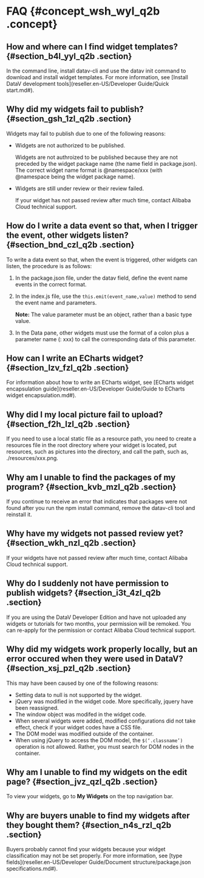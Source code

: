 # FAQ {#concept_wsh_wyl_q2b .concept}

## How and where can I find widget templates? {#section_b4l_yyl_q2b .section}

In the command line, install datav-cli and use the datav init command to download and install widget templates. For more information, see [Install DataV development tools](reseller.en-US/Developer Guide/Quick start.md#).

## Why did my widgets fail to publish? {#section_gsh_1zl_q2b .section}

Widgets may fail to publish due to one of the following reasons:

-   Widgets are not authorized to be published.

    Widgets are not authroized to be published because they are not preceded by the widget package name \(the name field in package.json\). The correct widget name format is @namespace/xxx \(with @namespace being the widget package name\).

-   Widgets are still under review or their review failed.

    If your widget has not passed review after much time, contact Alibaba Cloud technical support.


## How do I write a data event so that, when I trigger the event, other widgets listen? {#section_bnd_czl_q2b .section}

To write a data event so that, when the event is triggered, other widgets can listen, the procedure is as follows:

1.  In the package.json file, under the datav field, define the event name events in the correct format.
2.  In the index.js file, use the `this.emit(event_name,value)` method to send the event name and parameters.

    **Note:** The value parameter must be an object, rather than a basic type value.

3.  In the Data pane, other widgets must use the format of a colon plus a parameter name \(: xxx\) to call the corresponding data of this parameter.

## How can I write an ECharts widget? {#section_lzv_fzl_q2b .section}

For information about how to write an ECharts widget, see [ECharts widget encapsulation guide](reseller.en-US/Developer Guide/Guide to ECharts widget encapsulation.md#).

## Why did I my local picture fail to upload? {#section_f2h_lzl_q2b .section}

If you need to use a local static file as a resource path, you need to create a resources file in the root directory where your widget is located, put resources, such as pictures into the directory, and call the path, such as, ./resources/xxx.png.

## Why am I unable to find the packages of my program? {#section_kvb_mzl_q2b .section}

If you continue to receive an error that indicates that packages were not found after you run the npm install command, remove the datav-cli tool and reinstall it.

## Why have my widgets not passed review yet? {#section_wkh_nzl_q2b .section}

If your widgets have not passed review after much time, contact Alibaba Cloud technical support.

## Why do I suddenly not have permission to publish widgets? {#section_i3t_4zl_q2b .section}

If you are using the DataV Developer Edition and have not uploaded any widgets or tutorials for two months, your permission will be remoked. You can re-apply for the permission or contact Alibaba Cloud technical support.

## Why did my widgets work properly locally, but an error occured when they were used in DataV? {#section_xsj_pzl_q2b .section}

This may have been caused by one of the following reasons:

-   Setting data to null is not supported by the widget.
-   jQuery was modified in the widget code. More specifically, jquery have been reassigned.
-   The window object was modifed in the widget code.
-   When several widgets were added, modified configurations did not take effect, check if your widget codes have a CSS file.
-   The DOM model was modified outside of the container.
-   When using jQuery to access the DOM model, the `$(‘.classname’)` operation is not allowed. Rather, you must search for DOM nodes in the container.

## Why am I unable to find my widgets on the edit page? {#section_jvz_qzl_q2b .section}

To view your widgets, go to **My Widgets** on the top navigation bar.

## Why are buyers unable to find my widgets after they bought them? {#section_n4s_rzl_q2b .section}

Buyers probably cannot find your widgets because your widget classification may not be set properly. For more information, see [type fields](reseller.en-US/Developer Guide/Document structure/package.json specifications.md#).

